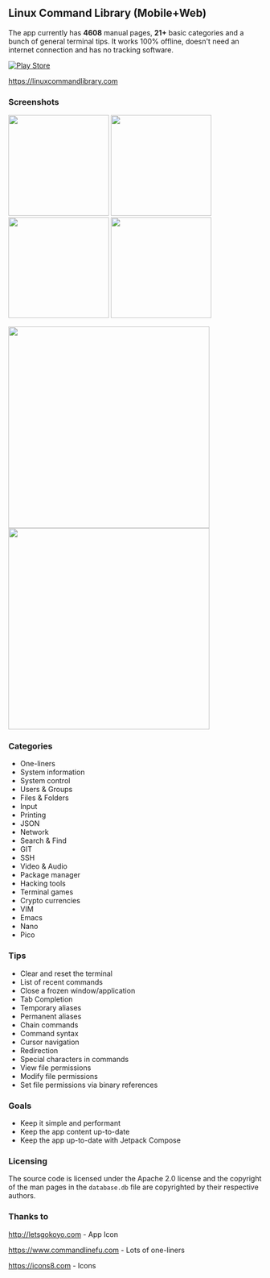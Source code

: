 ## Linux Command Library (Mobile+Web)
The app currently has **4608** manual pages, **21+** basic categories and a bunch of general terminal tips. It works 100% offline, doesn't need an internet connection and has no tracking software.

[![Play Store](https://raw.githubusercontent.com/SimonSchubert/LinuxCommandBibliotheca/master/art/play_store_badge.png)](https://play.google.com/store/apps/details?id=com.inspiredandroid.linuxcommandbibliotheca)

https://linuxcommandlibrary.com

### Screenshots

<p float="left">
<img src="https://raw.githubusercontent.com/SimonSchubert/LinuxCommandBibliotheca/master/art/screen-1.png" width="200">
<img src="https://raw.githubusercontent.com/SimonSchubert/LinuxCommandBibliotheca/master/art/screen-2-dark.png" width="200">
<img src="https://raw.githubusercontent.com/SimonSchubert/LinuxCommandBibliotheca/master/art/screen-3.png" width="200">
<img src="https://raw.githubusercontent.com/SimonSchubert/LinuxCommandBibliotheca/master/art/screen-4-dark.png" width="200">
</p>
<img src="https://raw.githubusercontent.com/SimonSchubert/LinuxCommandBibliotheca/master/art/screen-1-tablet.png" width="400">
<img src="https://raw.githubusercontent.com/SimonSchubert/LinuxCommandBibliotheca/master/art/screen-2-tablet.png" width="400">

### Categories

* One-liners
* System information
* System control
* Users & Groups
* Files & Folders
* Input
* Printing
* JSON
* Network
* Search & Find
* GIT
* SSH
* Video & Audio
* Package manager
* Hacking tools
* Terminal games
* Crypto currencies
* VIM
* Emacs
* Nano
* Pico

### Tips

* Clear and reset the terminal
* List of recent commands
* Close a frozen window/application
* Tab Completion
* Temporary aliases
* Permanent aliases
* Chain commands
* Command syntax
* Cursor navigation
* Redirection
* Special characters in commands
* View file permissions
* Modify file permissions
* Set file permissions via binary references

### Goals
* Keep it simple and performant
* Keep the app content up-to-date
* Keep the app up-to-date with Jetpack Compose

### Licensing
The source code is licensed under the Apache 2.0 license and the copyright of the man pages in the `database.db` file are copyrighted by their respective authors.

### Thanks to

http://letsgokoyo.com - App Icon

https://www.commandlinefu.com - Lots of one-liners

https://icons8.com - Icons
